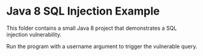 # Java 8 SQL Injection Example

This folder contains a small Java 8 project that demonstrates a SQL injection vulnerability.

Run the program with a username argument to trigger the vulnerable query.
